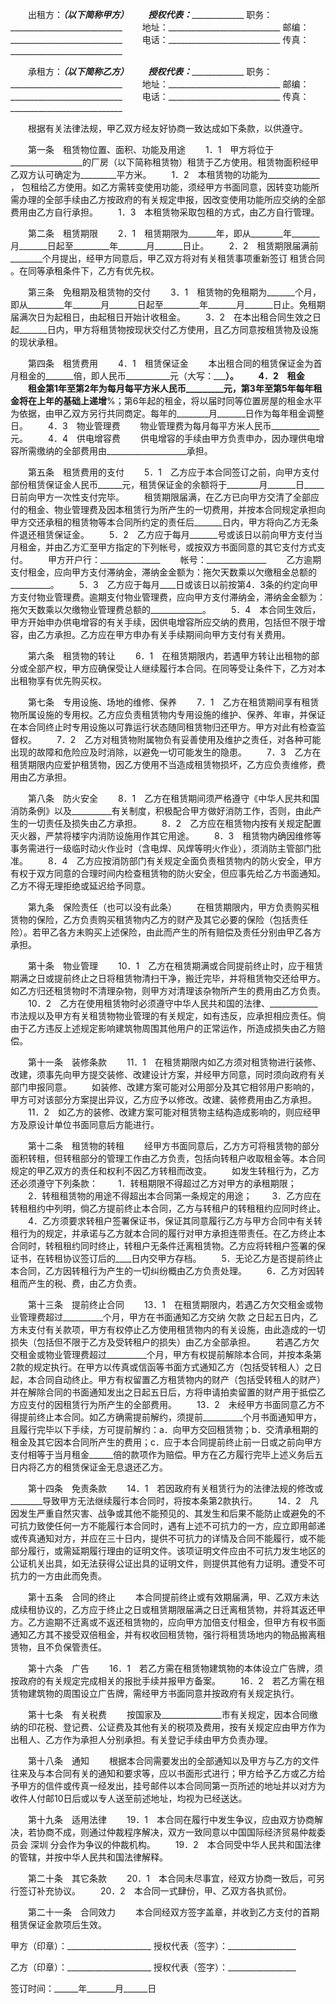 
 


　　出租方：___________（以下简称甲方）
　　授权代表：________________________
    职务：____________________________
　　地址：____________________________
    邮编：____________________________
　　电话：____________________________
    传真：____________________________


　　承租方：___________（以下简称乙方）
　　授权代表：________________________
    职务：____________________________
　　地址：____________________________
    邮编：____________________________
　　电话：____________________________
    传真：____________________________


　　根据有关法律法规，甲乙双方经友好协商一致达成如下条款，以供遵守。


　　第一条　租赁物位置、面积、功能及用途
　　1．1　甲方将位于__________________的厂房（以下简称租赁物）租赁于乙方使用。租赁物面积经甲乙双方认可确定为_________平方米。
　　1．2　本租赁物的功能为_____________ ， 包租给乙方使用。如乙方需转变使用功能，须经甲方书面同意，因转变功能所需办理的全部手续由乙方按政府的有关规定申报，因改变使用功能所应交纳的全部费用由乙方自行承担。
　　1．3　本租赁物采取包租的方式，由乙方自行管理。


　　第二条　租赁期限
　　2．1　租赁期限为_______年，即从________年_______月_______日起至_________年_______月_______日止。
　　2．2　租赁期限届满前________个月提出，经甲方同意后，甲乙双方将对有关租赁事项重新签订
租赁合同
。在同等承租条件下，乙方有优先权。


　　第三条　免租期及租赁物的交付
　　3．1　租赁物的免租期为_______个月，即从_________年_______月_______日起至_________年_______月_______日止。免租期届满次日为起租日，由起租日开始计收租金。
　　3．2　在本出租合同生效之日起_______日内，甲方将租赁物按现状交付乙方使用，且乙方同意按租赁物及设施的现状承租。


　　第四条　租赁费用
　　4．1　租赁保证金
　　本出租合同的租赁保证金为首月租金的_______倍，即人民币___________元（大写：___________）。
　　4．2　租金
　　租金第1年至第2年为每月每平方米人民币_________元，第3年至第5年每年租金将在上年的基础上递增________%；第6年起的租金，将以届时同等位置房屋的租金水平为依据，由甲乙双方另行共同商定。每年的________月_______日作为每年租金调整日。
　　4．3　物业管理费
　　物业管理费为每月每平方米人民币____________元。
　　4．4　供电增容费
　　供电增容的手续由甲方负责申办，因办理供电增容所需缴纳的全部费用由____________________承担。


　　第五条　租赁费用的支付
　　5．1　乙方应于本合同签订之前，向甲方支付部份租赁保证金人民币______元，租赁保证金的余额将于________月_______日_____日前向甲方一次性支付完毕。
　　租赁期限届满，在乙方已向甲方交清了全部应付的租金、物业管理费及因本租赁行为所产生的一切费用，并按本合同规定承担向甲方交还承租的租赁物等本合同所约定的责任后_______日内，甲方将向乙方无条件退还租赁保证金。
　　5．2　乙方应于每月_______号或该日以前向甲方支付当月租金，并由乙方汇至甲方指定的下列帐号，或按双方书面同意的其它支付方式支付。
　　甲方开户行：_______________
　　帐号：_______________
　　乙方逾期支付租金，应向甲方支付滞纳金，滞纳金金额为：拖欠天数乘以欠缴租金总额的__________。
　　5．3　乙方应于每月____日或该日以前按第4．3条的约定向甲方支付物业管理费。逾期支付物业管理费，应向甲方支付滞纳金，滞纳金金额为：拖欠天数乘以欠缴物业管理费总额的_____________。
　　5．4　本合同生效后，甲方开始申办供电增容的有关手续，因供电增容所应交纳的费用，包括但不限于增容，由乙方承担。乙方应在甲方申办有关手续期间向甲方支付有关费用。


　　第六条　租赁物的转让
　　6．1　在租赁期限内，若遇甲方转让出租物的部分或全部产权，甲方应确保受让人继续履行本合同。在同等受让条件下，乙方对本出租物享有优先购买权。


　　第七条　专用设施、场地的维修、保养
　　7．1　乙方在租赁期间享有租赁物所属设施的专用权。乙方应负责租赁物内专用设施的维护、保养、年审，并保证在本合同终止时专用设施以可靠运行状态随同租赁物归还甲方。甲方对此有检查监督权。
　　7．2　乙方对租赁物附属物负有妥善使用及维护之责任，对各种可能出现的故障和危险应及时消除，以避免一切可能发生的隐患。
　　7．3　乙方在租赁期限内应爱护租赁物，因乙方使用不当造成租赁物损坏，乙方应负责维修，费用由乙方承担。


　　第八条　防火安全
　　8．1　乙方在租赁期间须严格遵守《中华人民共和国消防条例》以及__________有关制度，积极配合甲方做好消防工作，否则，由此产生的一切责任及损失由乙方承担。
　　8．2　乙方应在租赁物内按有关规定配置灭火器，严禁将楼宇内消防设施用作其它用途。
　　8．3　租赁物内确因维修等事务需进行一级临时动火作业时（含电焊、风焊等明火作业），须消防主管部门批准。
　　8．4　乙方应按消防部门有关规定全面负责租赁物内的防火安全，甲方有权于双方同意的合理时间内检查租赁物的防火安全，但应事先给乙方书面通知。乙方不得无理拒绝或延迟给予同意。


　　第九条　保险责任（也可以没有此条）
　　在租赁期限内，甲方负责购买租赁物的保险，乙方负责购买租赁物内乙方的财产及其它必要的保险（包括责任险）。若甲乙各方未购买上述保险，由此而产生的所有赔偿及责任分别由甲乙各方承担。


　　第十条　物业管理
　　10．1　乙方在租赁期满或合同提前终止时，应于租赁期满之日或提前终止之日将租赁物清扫干净，搬迁完毕，并将租赁物交还给甲方。如乙方归还租赁物时不清理杂物，则甲方对清理该杂物所产生的费用由乙方负责。
　　10．2　乙方在使用租赁物时必须遵守中华人民共和国的法律、____________市法规以及甲方有关租赁物物业管理的有关规定，如有违反，应承担相应责任。倘由于乙方违反上述规定影响建筑物周围其他用户的正常运作，所造成损失由乙方赔偿。


　　第十一条　装修条款
　　11．1　在租赁期限内如乙方须对租赁物进行装修、改建，须事先向甲方提交装修、改建设计方案，并经甲方同意，同时须向政府有关部门申报同意。
　　如装修、改建方案可能对公用部分及其它相邻用户影响的，甲方可对该部分方案提出异议，乙方应予以修改。改建、装修费用由乙方承担。
　　11．2　如乙方的装修、改建方案可能对租赁物主结构造成影响的，则应经甲方及原设计单位书面同意后方能进行。


　　第十二条　租赁物的转租
　　经甲方书面同意后，乙方方可将租赁物的部分面积转租，但转租部分的管理工作由乙方负责，包括向转租户收取租金等。本合同规定的甲乙双方的责任和权利不因乙方转租而改变。
　　如发生转租行为，乙方还必须遵守下列条款：
　　1．转租期限不得超过乙方对甲方的承租期限；
　　2．转租租赁物的用途不得超出本合同第一条规定的用途；
　　3．乙方应在转租租约中列明，倘乙方提前终止本合同，乙方与转租户的转租租约应同时终止。
　　4．乙方须要求转租户签署保证书，保证其同意履行乙方与甲方合同中有关转租行为的规定，并承诺与乙方就本合同的履行对甲方承担连带责任。在乙方终止本合同时，转租租约同时终止，转租户无条件迁离租赁物。乙方应将转租户签署的保证书，在转租协议签订后的____日内交甲方存档。
　　5．无论乙方是否提前终止本合同，乙方因转租行为产生的一切纠纷概由乙方负责处理。
　　6．乙方对因转租而产生的税、费，由乙方负责。


　　第十三条　提前终止合同
　　13．1　在租赁期限内，若遇乙方欠交租金或物业管理费超过__________个月，甲方在书面通知乙方交纳
欠款
之日起五日内，乙方未支付有关款项，甲方有权停止乙方使用租赁物内的有关设施，由此造成的一切损失（包括但不限于乙方及受转租户的损失）由乙方全部承担。
　　若遇乙方欠交租金或物业管理费超过__________个月，甲方有权提前解除本合同，并按本条第2款的规定执行。在甲方以传真或信函等书面方式通知乙方（包括受转租人）之日起，本合同自动终止。甲方有权留置乙方租赁物内的财产（包括受转租人的财产）并在解除合同的书面通知发出之日起五日后，方将申请拍卖留置的财产用于抵偿乙方应支付的因租赁行为所产生的全部费用。
　　13．2　未经甲方书面同意乙方不得提前终止本合同。如乙方确需提前解约，须提前__________个月书面通知甲方，且履行完毕以下手续，方可提前解约：a．向甲方交回租赁物；b．交清承租期的租金及其它因本合同所产生的费用；c．应于本合同提前终止前一日或之前向甲方支付相等于当月租金______倍的款项作为赔偿。甲方在乙方履行完毕上述义务后五日内将乙方的租赁保证金无息退还乙方。


　　第十四条　免责条款
　　14．1　若因政府有关租赁行为的法律法规的修改或________导致甲方无法继续履行本合同时，将按本条第2款执行。
　　14．2　凡因发生严重自然灾害、战争或其他不能预见的、其发生和后果不能防止或避免的不可抗力致使任何一方不能履行本合同时，遇有上述不可抗力的一方，应立即用邮递或传真通知对方，并应在三十日内，提供不可抗力的详情及合同不能履行，或不能部分履行，或需延期履行理由的证明文件。该项证明文件应由不可抗力发生地区的公证机关出具，如无法获得公证出具的证明文件，则提供其他有力证明。遭受不可抗力的一方由此而免责。


　　第十五条　合同的终止
　　本合同提前终止或有效期届满，甲、乙双方未达成续租协议的，乙方应于终止之日或租赁期限届满之日迁离租赁物，并将其返还甲方。乙方逾期不迁离或不返还租赁物的，应向甲方加倍支付租金，但甲方有权书面通知乙方其不接受双倍租金，并有权收回租赁物，强行将租赁场地内的物品搬离租赁物，且不负保管责任。


　　第十六条　广告
　　16．1　若乙方需在租赁物建筑物的本体设立广告牌，须按政府的有关规定完成相关的报批手续并报甲方备案。
　　16．2　若乙方需在租赁物建筑物的周围设立广告牌，需经甲方书面同意并按政府有关规定执行。


　　第十七条　有关税费
　　按国家及_______________市有关规定，因本合同缴纳的印花税、登记费、公证费及其他有关的税项及费用，按有关规定应由甲方作为出租人、乙方作为承担人分别承担。有关登记手续由甲方负责办理。


　　第十八条　通知
　　根据本合同需要发出的全部通知以及甲方与乙方的文件往来及与本合同有关的通知和要求等，应以书面形式进行；甲方给予乙方或乙方给予甲方的信件或传真一经发出，挂号邮件以本合同同第一页所述的地址并以对方为收件人付邮10日后或以专人送至前述地址，均视为已经送达。


　　第十九条　适用法律
　　19．1　本合同在履行中发生争议，应由双方协商解决，若协商不成，则通过仲裁程序解决，双方一致同意以中国国际经济贸易仲裁委员会
深圳
分会作为争议的仲裁机构。
　　19．2　本合同受中华人民共和国法律的管辖，并按中华人民共和国法律解释。


　　第二十条　其它条款
　　20．1　本合同未尽事宜，经双方协商一致后，可另行签订补充协议。
　　20．2　本合同一式肆份，甲、乙双方各执贰份。


　　第二十一条　合同效力
　　本合同经双方签字盖章，并收到乙方支付的首期租赁保证金款项后生效。


 


甲方（印章）：_____________________
授权代表（签字）：_________________


乙方（印章）：_____________________
授权代表（签字）：_________________


签订时间：______年_______月______日
 


 

 
 
 
 
 
  


  
 

  


  


  
 
 
 
 

